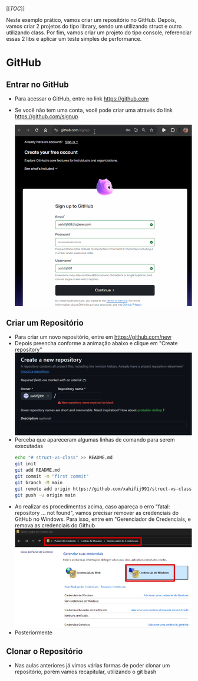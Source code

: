 [[_TOC_]]

Neste exemplo prático, vamos criar um repositório no GitHub. Depois, vamos criar 2 projetos do tipo library, sendo um utilizando struct e outro utilizando class. Por fim, vamos criar um projeto do tipo console, referenciar essas 2 libs e aplicar um teste simples de performance.

# GitHub

## Entrar no GitHub

- Para acessar o GitHub, entre no link https://github.com
- Se você não tem uma conta, você pode criar uma através do link https://github.com/signup

  ![animacao.gif](/.attachments/animacao-0bc9f4eb-abf3-4d2c-af39-321def9cdfce.gif)

## Criar um Repositório

- Para criar um novo repositório, entre em https://github.com/new
- Depois preencha conforme a animação abaixo e clique em "Create repository"
  ![animacao.gif](/.attachments/animacao-2d768eba-1c1f-41e2-8b71-01f921e5dfbe.gif)
- Perceba que apareceram algumas linhas de comando para serem executadas
  ```bash
  echo "# struct-vs-class" >> README.md
  git init
  git add README.md
  git commit -m "first commit"
  git branch -M main
  git remote add origin https://github.com/xahifij991/struct-vs-class.git
  git push -u origin main
  ```
- Ao realizar os procedimentos acima, caso apareça o erro "fatal: repository ... not found", vamos precisar remover as credenciais do GitHub no Windows. Para isso, entre em "Gerenciador de Credenciais, e remova as credenciais do Github
  ![image.png](/.attachments/image-ba3bea5d-dd51-4cb2-b63a-0223160d3e2e.png)
- Posteriormente 
  

## Clonar o Repositório

- Nas aulas anteriores já vimos várias formas de poder clonar um repositório, porém vamos recapitular, utilizando o git bash
  